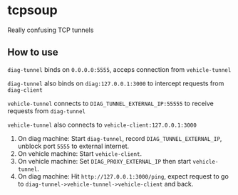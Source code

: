 # tcpsoup
Really confusing TCP tunnels

## How to use

`diag-tunnel` binds on `0.0.0.0:5555`, acceps connection from `vehicle-tunnel`

`diag-tunnel` also binds on `diag:127.0.0.1:3000` to intercept requests from `diag-client`

`vehicle-tunnel` connects to `DIAG_TUNNEL_EXTERNAL_IP:55555` to receive requests from `diag-tunnel`

`vehicle-tunnel` also connects to `vehicle-client:127.0.0.1:3000`

1. On diag machine: Start `diag-tunnel`, record `DIAG_TUNNEL_EXTERNAL_IP`, unblock port `5555` to external internet.
2. On vehicle machine: Start `vehicle-client`.
3. On vehicle machine: Set `DIAG_PROXY_EXTERNAL_IP` then start `vehicle-tunnel`.
4. On diag machine: Hit `http://127.0.0.1:3000/ping`, expect request to go to `diag-tunnel->vehicle-tunnel->vehicle-client` and back.
